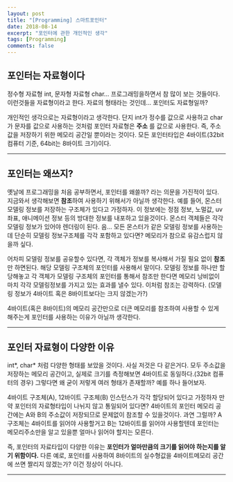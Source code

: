 ```yaml
---
layout: post
title: "[Programming] 스마트포인터"
date: 2018-08-14
excerpt: "포인터에 관한 개인적인 생각"
tags: [Programming]
comments: false
---
```


## 포인터는 자료형이다

정수형 자료형 int, 문자형 자료형 char...  프로그래밍을하면서 참 많이 보는 것들이다.
이런것들을 자료형이라고 한다. 자료의 형태라는 것인데... 포인터도 자료형일까?

개인적인 생각으로는 자료형이라고 생각한다. 단지 int가 정수를 값으로 사용하고 char가 문자를
값으로 사용하는 것처럼 포인터 자료형은 **주소** 를 값으로 사용한다.
즉, 주소값을 저장하기 위한 메모리 공간일 뿐이라는 것이다.
모든 포인터타입은 4바이트(32bit 컴퓨터 기준, 64bit는 8바이트 크기)이다.

---

## 포인터는 왜쓰지?
옛날에 프로그래밍을 처음 공부하면서, 포인터를 왜쓸까? 라는 의문을 가진적이 있다. 지금와서
생각해보면 **참조**하여 사용하기 위해서가 아닐까 생각한다.
예를 들어, 몬스터 모델링 정보를 저장하는 구조체가 있다고 가정하자. 이 정보에는 정점 정보,
노멀값, uv좌표, 애니메이션 정보 등의 방대한 정보를 내포하고 있을것이다. 몬스터 객체들은
각각 모델링 정보가 있어야 렌더링이 된다. 음... 모든 몬스터가 같은 모델링 정보를 사용하는데
단순히 모델링 정보구조체를 각각 포함하고 있다면? 메모리가 참으로 유감스럽지 않을까 싶다.

어차피 모델링 정보를 공유할수 있다면, 각 객체가 정보를 복사해서 가질 필요 없이 **참조** 만 하면된다.
해당 모델링 구조체의 포인터를 사용해서 말이다.
모델링 정보를 하나만 할당해놓고 각 객체가 모델링 구조체의 포인터를 통해서 참조만 한다면
메모리 낭비없이 마치 각각 모델링정보를 가지고 있는 효과를 낼수 있다. 이처럼 참조는 강력하다.
(모델링 정보가 4바이트 혹은 8바이트보다는 크지 않겠는가?)

4바이트(혹은 8바이트)의 메모리 공간만으로 더큰 메모리를 참조하여 사용할 수 있게 해주는게
포인터를 사용하는 이유가 아닐까 생각한다.

---

## 포인터 자료형이 다양한 이유

int*, char* 처럼 다양한 형태를 보았을 것이다. 사실 저것은 다 같은거다. 모두 주소값을
저장하는 메모리 공간이고, 실제로 크기를 측정해보면 4바이트로 동일하다.(32bit 컴퓨터의 경우)
그렇다면 왜 굳이 저렇게 여러 형태가 존재할까? 예를 하나 들어보자.

4바이트 구조체(A), 12바이트 구조체(B) 인스턴스가 각각 할당되어 있다고 가정하자
만약 포인터의 자료형타입이 나뉘지 않고 통일되어 있다면? 4바이트의 포인터 메모리 공간에는
A와 B의 주소값이 저장되므로 문제없이 참조할 수 있을것이다.
과연 그럴까? A 구조체는 4바이트를 읽어야 사용할거고 B는 12바이트를 읽어야 사용할텐데
포인터는 메모리주소만을 알고 있을뿐 얼마나 읽어야 할지는 모른다.

즉, 포인터의 자료타입이 다양한 이유는 **포인터가 얼마만큼의 크기를 읽어야 하는지를 알기 위함이다.**
다른 예로, 포인터를 사용하여 8바이트의 실수형값을 4바이트메모리 공간에 쓰면 짤리지 않겠는가? 이건 정상이 아니다.

---
